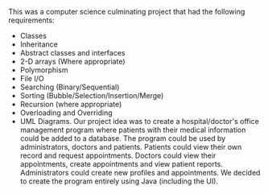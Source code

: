 This was a computer science culminating project that had the following requirements:
- Classes
- Inheritance
- Abstract classes and interfaces
- 2-D arrays (Where appropriate)
- Polymorphism
- File I/O
- Searching (Binary/Sequential)
- Sorting (Bubble/Selection/Insertion/Merge)
- Recursion (where appropriate)
- Overloading and Overriding
- UML Diagrams.
Our project idea was to create a hospital/doctor's office management program where patients with their medical information could be added to a database. The program could be used by administrators,
doctors and patients. Patients could view their own record and request appointments. Doctors could view their appointments, create appointments and view patient reports. Administrators could create new profiles and appointments.
We decided to create the program entirely using Java (including the UI).
